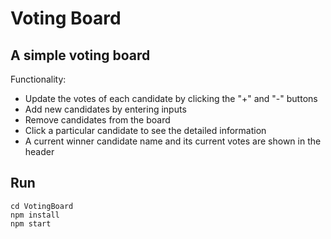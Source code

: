# Voting Board

## A simple voting board
Functionality:
- Update the votes of each candidate by clicking the "+" and "-" buttons
- Add new candidates by entering inputs
- Remove candidates from the board
- Click a particular candidate to see the detailed information
- A current winner candidate name and its current votes are shown in the header

## Run
```
cd VotingBoard
npm install
npm start
```


